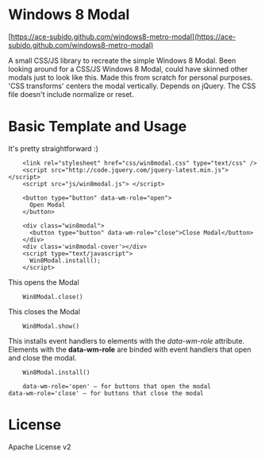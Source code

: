 Windows 8 Modal
====================

[https://ace-subido.github.com/windows8-metro-modal](https://ace-subido.github.com/windows8-metro-modal)

A small CSS/JS library to recreate the simple Windows 8 Modal. Been looking around for a CSS/JS Windows 8 Modal, could have skinned other modals just to look like this. Made this from scratch for personal purposes. 'CSS transforms' centers the modal vertically. Depends on jQuery. The CSS file doesn't include normalize or reset.

Basic Template and Usage
====================

It's pretty straightforward :)

		<link rel="stylesheet" href="css/win8modal.css" type="text/css" />
		<script src="http://code.jquery.com/jquery-latest.min.js"></script>  
		<script src="js/win8modal.js"> </script> 

		<button type="button" data-wm-role="open">
		  Open Modal
		</button>

		<div class="win8modal">
		  <button type="button" data-wm-role="close">Close Modal</button>
		</div>     
		<div class='win8modal-cover'></div>
		<script type="text/javascript">
		  Win8Modal.install();
		</script>

This opens the Modal

		Win8Modal.close()

This closes the Modal
				
		Win8Modal.show()

This installs event handlers to elements with the _data-wm-role_ attribute. Elements with the <strong>data-wm-role</strong> are binded with event handlers that open and close the modal. 

		Win8Modal.install()

		data-wm-role='open' — for buttons that open the modal
    data-wm-role='close' — for buttons that close the modal

License
====================
Apache License v2
